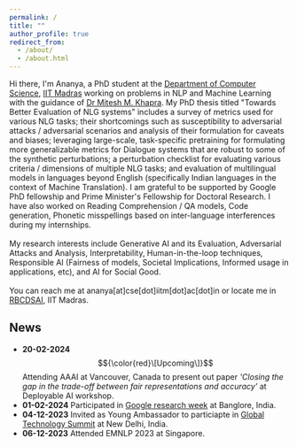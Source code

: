 ```yaml
---
permalink: /
title: ""
author_profile: true
redirect_from: 
  - /about/
  - /about.html
---
```


<!-- ![Evaluation of NLG](/images/nlg-image.png){: .align-right width="300px"}

I am currently a PhD student in the Department of Computer Science and Engineering at IIT Madras working with Dr. Mitesh M. Khapra. My research interests include Natural Language Processing, Deep Learning, Adversarial Attacks, and Dialog Systems -->

Hi there, I'm Ananya, a PhD student at the [Department of Computer Science](https://www.cse.iitm.ac.in/index.php), [IIT Madras](https://www.iitm.ac.in/) working on problems in NLP and Machine Learning with the guidance of [Dr Mitesh M. Khapra](http://www.cse.iitm.ac.in/~miteshk/). My PhD thesis titled "Towards Better Evaluation of NLG systems" includes a survey of metrics used for various NLG tasks; their shortcomings such as susceptibility to adversarial attacks / adversarial scenarios and analysis of their formulation for caveats and biases; leveraging large-scale, task-specific pretraining for formulating more generalizable metrics for Dialogue systems that are robust to some of the synthetic perturbations; a perturbation checklist for evaluating various criteria / dimensions of multiple NLG tasks; and evaluation of multilingual models in languages beyond English (specifically Indian languages in the context of Machine Translation). I am grateful to be supported by Google PhD fellowship and Prime Minister's Fellowship for Doctoral Research. I have also worked on Reading Comprehension / QA models, Code generation, Phonetic misspellings based on inter-language interferences during my internships.<br/><br/>
My research interests include Generative AI and its Evaluation, Adversarial Attacks and Analysis, Interpretability, Human-in-the-loop techniques, Responsible AI (Fairness of models, Societal Implications, Informed usage in applications, etc), and AI for Social Good. <br/><br/>
You can reach me at ananya[at]cse[dot]iitm[dot]ac[dot]in or locate me in [RBCDSAI](https://rbcdsai.iitm.ac.in/contact/), IIT Madras.

## News
- **20-02-2024** $${\color{red}\[Upcoming\]}$$ Attending AAAI at Vancouver, Canada to present out paper *'Closing the gap in the trade-off between fair
representations and accuracy'* at Deployable AI workshop.
- **01-02-2024** Participated in [Google research week](https://sites.google.com/view/researchweek24/home) at Banglore, India.
- **04-12-2023** Invited as Young Ambassador to particiapte in [Global Technology Summit](https://carnegieindia.org/specialprojects/globaltechnologysummit) at New Delhi, India.
- **06-12-2023** Attended EMNLP 2023 at Singapore.
